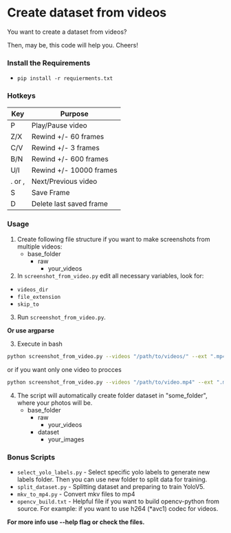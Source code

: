 # Create dataset from videos

You want to create a dataset from videos?

Then, may be, this code will help you. Cheers!

### Install the Requirements
- `pip install -r requierments.txt`

### Hotkeys
| Key    | Purpose                 |
|--------|-------------------------|
| P      | Play/Pause video        |
| Z/X    | Rewind +/- 60 frames    |
| C/V    | Rewind +/- 3 frames     | 
| B/N    | Rewind +/- 600 frames   | 
| U/I    | Rewind +/- 10000 frames |
| . or , | Next/Previous video     |
| S      | Save Frame              |
| D      | Delete last saved frame |

### Usage

1. Create following file structure if you want to make screenshots from multiple videos:
    - base_folder
      - raw
        - your_videos
2. In `screenshot_from_video.py` edit all necessary variables, look for:
- `videos_dir`
- `file_extension`
- `skip_to`
3. Run `screenshot_from_video.py`.

**Or use argparse**

3. Execute in bash

```bash
python screenshot_from_video.py --videos "/path/to/videos/" --ext ".mp4" --skip "3:14:15" 
```
    
or if you want only one video to procces 

```bash
python screenshot_from_video.py --videos "/path/to/video.mp4" --ext ".mp4" --skip "3:14:15"
```

4. The script will automatically create folder dataset in "some_folder", where your photos will be.
    - base_folder
      - raw
        - your_videos
      - dataset
        - your_images


### Bonus Scripts
- `select_yolo_labels.py` - Select specific yolo labels to generate new labels folder. Then you can use new folder to split data for training.
- `split_dataset.py` - Splitting dataset and preparing to train YoloV5.
- `mkv_to_mp4.py` - Convert mkv files to mp4 
- `opencv_build.txt` - Helpful file if you want to build opencv-python from source. For example: if you want to use h264 (*avc1) codec for videos.

**For more info use --help flag or check the files.**
